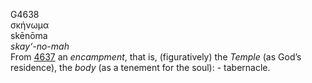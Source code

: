 <body>
  <p>G4638<br>  σκήνωμα  <br> skēnōma  <br><i>skay‘-no-mah </i><br>From <a href="g4637.htm">4637</a>  an <i>encampment</i>, that is, (figuratively) the <i>Temple</i> (as God’s residence), the <i>body</i> (as a tenement for the soul): - tabernacle.<br></p>
 </body>